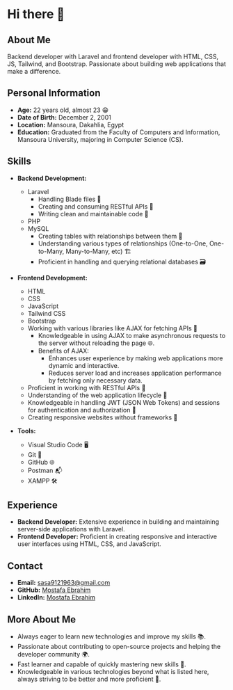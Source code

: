 # Hi there 👋

## About Me
Backend developer with Laravel and frontend developer with HTML, CSS, JS, Tailwind, and Bootstrap. Passionate about building web applications that make a difference.

## Personal Information
- **Age:** 22 years old, almost 23 😁
- **Date of Birth:** December 2, 2001
- **Location:** Mansoura, Dakahlia, Egypt
- **Education:** Graduated from the Faculty of Computers and Information, Mansoura University, majoring in Computer Science (CS).

## Skills
- **Backend Development:**
  - Laravel
    - Handling Blade files 📄
    - Creating and consuming RESTful APIs 🔗
    - Writing clean and maintainable code 🧼
  - PHP
  - MySQL
    - Creating tables with relationships between them 🔗
    - Understanding various types of relationships (One-to-One, One-to-Many, Many-to-Many, etc) 🏗️
    - Proficient in handling and querying relational databases 🗃️

- **Frontend Development:**
  - HTML
  - CSS
  - JavaScript
  - Tailwind CSS
  - Bootstrap
  - Working with various libraries like AJAX for fetching APIs 🔄
    - Knowledgeable in using AJAX to make asynchronous requests to the server without reloading the page 🌐.
    - Benefits of AJAX:
      - Enhances user experience by making web applications more dynamic and interactive.
      - Reduces server load and increases application performance by fetching only necessary data.
  - Proficient in working with RESTful APIs 🔗
  - Understanding of the web application lifecycle 🔄
  - Knowledgeable in handling JWT (JSON Web Tokens) and sessions for authentication and authorization 🔐
  - Creating responsive websites without frameworks 📱

- **Tools:**
  - Visual Studio Code 🖥️
  - Git 🔧
  - GitHub 🌐
  - Postman 📬
  - XAMPP 🛠️

## Experience
- **Backend Developer:** Extensive experience in building and maintaining server-side applications with Laravel.
- **Frontend Developer:** Proficient in creating responsive and interactive user interfaces using HTML, CSS, and JavaScript.

## Contact
- **Email:** sasa9121963@gmail.com
- **GitHub:** [Mostafa Ebrahim](https://github.com/MostafaEbrahim212)
- **LinkedIn:** [Mostafa Ebrahim](https://www.linkedin.com/in/mostafa-ebrahim-91384326a/)

## More About Me
- Always eager to learn new technologies and improve my skills 📚.
- Passionate about contributing to open-source projects and helping the developer community 🌍.
- Fast learner and capable of quickly mastering new skills 🚀.
- Knowledgeable in various technologies beyond what is listed here, always striving to be better and more proficient 💪.
